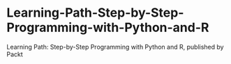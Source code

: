 # Learning-Path-Step-by-Step-Programming-with-Python-and-R
Learning Path: Step-by-Step Programming with Python and R, published by Packt

